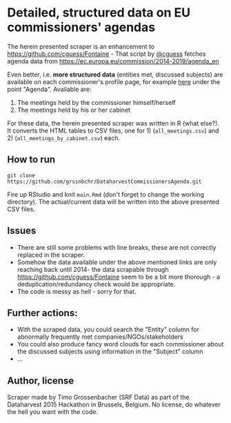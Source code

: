 # Detailed, structured data on EU commissioners' agendas

The herein presented scraper is an enhancement to https://github.com/cguess/Fontaine - That script by [@cguess](https://twitter.com/cguess) fetches agenda data from https://ec.europa.eu/commission/2014-2019/agenda_en

Even better, i.e. **more structured data** (entities met, discussed subjects) are available on each commissioner's profile page, for example [here](http://ec.europa.eu/commission/2014-2019/timmermans_en) under the point "Agenda". Available are:

1. The meetings held by the commissioner himself/herself
2. The meetings held by his or her cabinet

For these data, the herein presented scraper was written in R (what else?). It converts the HTML tables to CSV files, one for 1) (`all_meetings.csv`) and 2) (`all_meetings_by_cabinet.csv`) each. 

## How to run

```
git clone https://github.com/grssnbchr/DataharvestCommissionersAgenda.git
```

Fire up RStudio and knit `main.Rmd` (don't forget to change the working directory). The actual/current data will be written into the above presented CSV files. 

## Issues

* There are still some problems with line breaks, these are not correctly replaced in the scraper. 
* Somehow the data available under the above mentioned links are only reaching back until 2014- the data scrapable through https://github.com/cguess/Fontaine seem to be a bit more thorough - a deduplication/redundancy check would be appropriate. 
* The code is messy as hell - sorry for that. 

## Further actions:

* With the scraped data, you could search the "Entity" column for abnormally frequently met companies/NGOs/stakeholders
* You could also produce fancy word clouds for each commissioner about the discussed subjects using information in the "Subject" column
* ...

## Author, license

Scraper made by Timo Grossenbacher (SRF Data) as part of the Dataharvest 2015 Hackathon in Brussels, Belgium.
No license, do whatever the hell you want with the code. 
